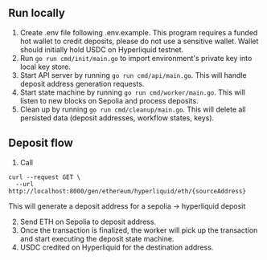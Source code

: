 ## Run locally
1. Create .env file following .env.example. This program requires a funded hot wallet to credit deposits, please do not use a sensitive wallet. Wallet should initially hold USDC on Hyperliquid testnet.
2. Run `go run cmd/init/main.go` to import environment's private key into local key store.
3. Start API server by running `go run cmd/api/main.go`. This will handle deposit address generation requests.
4. Start state machine by running `go run cmd/worker/main.go`. This will listen to new blocks on Sepolia and process deposits.
5. Clean up by running `go run cmd/cleanup/main.go`. This will delete all persisted data (deposit addresses, workflow states, keys).

## Deposit flow
1. Call
```
curl --request GET \
  --url http://localhost:8000/gen/ethereum/hyperliquid/eth/{sourceAddress}
```
This will generate a deposit address for a sepolia -> hyperliquid deposit

2. Send ETH on Sepolia to deposit address.
3. Once the transaction is finalized, the worker will pick up the transaction and start executing the deposit state machine.
4. USDC credited on Hyperliquid for the destination address.
